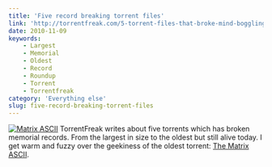 ```yaml
---
title: 'Five record breaking torrent files'
link: 'http://torrentfreak.com/5-torrent-files-that-broke-mind-boggling-records-101107/'
date: 2010-11-09
keywords:
    - Largest
    - Memorial
    - Oldest
    - Record
    - Roundup
    - Torrent
    - Torrentfreak
category: 'Everything else'
slug: five-record-breaking-torrent-files
---
```


[![](http://torrentfreak.com/images/matrix%20ascii%20small.gif "Matrix ASCII")](http://torrentfreak.com/5-torrent-files-that-broke-mind-boggling-records-101107/)
TorrentFreak writes about five torrents which has broken memorial records. From the largest in size
to the oldest but still alive today. I get warm and fuzzy over the geekiness of the oldest torrent:
[The Matrix ASCII](http://onyx.chattanoogastate.edu/~jack/matrix/).
